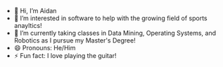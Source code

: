 - 👋 Hi, I’m Aidan
- 👀 I’m interested in software to help with the growing field of sports anayltics!
- 🌱 I’m currently taking classes in Data Mining, Operating Systems, and Robotics as I pursue my Master's Degree!
- 😄 Pronouns: He/Him
- ⚡ Fun fact: I love playing the guitar!


